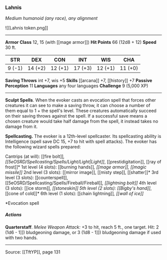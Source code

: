 ### Lahnis
_Medium humanoid (any race), any alignment_

![[Lahnis token.png]]


---

**Armor Class** 12, 15 (with [[mage armor]])
**Hit Points** 66 (12d8 + 12)
**Speed** 30 ft.

| STR     | DEX     | CON     | INT     | WIS     | CHA     |
|---------|---------|---------|---------|---------|---------|
| 9 (-1) | 14 (+2) | 12 (+1) | 17 (+3) | 12 (+1) | 11 (+0) |

**Saving Throws** int +7, wis +5
**Skills** [[arcana]] +7, [[history]] +7
**Passive Perception** 11
**Languages** any four languages
**Challenge** 9 (5,000 XP)

---

**Sculpt Spells**. When the evoker casts an evocation spell that forces other creatures it can see to make a saving throw, it can choose a number of them equal to 1 + the spell's level. These creatures automatically succeed on their saving throws against the spell. If a successful save means a chosen creature would take half damage from the spell, it instead takes no damage from it.

**Spellcasting.** The evoker is a 12th-level spellcaster. Its spellcasting ability is Intelligence (spell save DC 15, +7 to hit with spell attacks). The evoker has the following wizard spells prepared:

Cantrips (at will): [[fire bolt]]*, [[5eOSRD/Spellcasting/Spells/Light/Light|Light]]*, [[prestidigitation]], [[ray of frost]]*
1st level (4 slots): [[burning hands]]*, [[mage armor]], [[magic missile]]*
2nd level (3 slots): [[mirror image]], [[misty step]], [[shatter]]*
3rd level (3 slots): [[counterspell]], [[5eOSRD/Spellcasting/Spells/Fireball/Fireball]]*, [[lightning bolt]]*
4th level (3 slots): [[ice storm]]*, [[stoneskin]]
5th level (2 slots): [[Bigby's hand]]*, [[cone of cold]]*
6th level (1 slots): [[chain lightning]]*, [[wall of ice]]*

*Evocation spell

##### Actions
**Quarterstaff**. _Melee Weapon Attack:_ +3 to hit, reach 5 ft., one target. Hit: 2 (1d6 - 1]]) bludgeoning damage, or 3 (1d8 - 1]]) bludgeoning damage if used with two hands.


---

Source: [[TftYP]], page 131